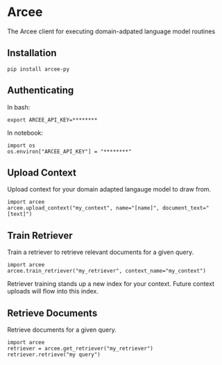# Arcee

The Arcee client for executing domain-adpated language model routines

## Installation

```
pip install arcee-py
```

## Authenticating

In bash:

```
export ARCEE_API_KEY=********
```

In notebook:

```
import os
os.environ["ARCEE_API_KEY"] = "********"
```

## Upload Context

Upload context for your domain adapted langauge model to draw from.

```
import arcee
arcee.upload_context("my_context", name="[name]", document_text="[text]")
```

## Train Retriever

Train a retriever to retrieve relevant documents for a given query.

```
import arcee
arcee.train_retriever("my_retriever", context_name="my_context")
```

Retriever training stands up a new index for your context. Future context uploads will flow into this index.

## Retrieve Documents

Retrieve documents for a given query.

```
import arcee
retriever = arcee.get_retriever("my_retriever")
retriever.retrieve("my query")
```
